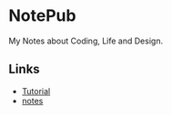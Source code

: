 # NotePub

My Notes about Coding, Life and Design.

## Links

* [Tutorial](https://shivishbrahma.github.io/NotePub/Tutorial)
* [notes](https://shivishbrahma.github.io/NotePub/notes)
